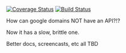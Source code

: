 [![Coverage Status](https://coveralls.io/repos/github/obradovic/google-domains-api/badge.svg?branch=master)](https://coveralls.io/github/obradovic/google-domains-api?branch=master)
[![Build Status](https://img.shields.io/endpoint.svg?url=https%3A%2F%2Factions-badge.atrox.dev%2Fobradovic%2Fgoogle-domains-api%2Fbadge&style=flat)](https://actions-badge.atrox.dev/obradovic/google-domains-api/goto)

How can google domains NOT have an API?!? 

Now it has a slow, brittle one.

Better docs, screencasts, etc all TBD
